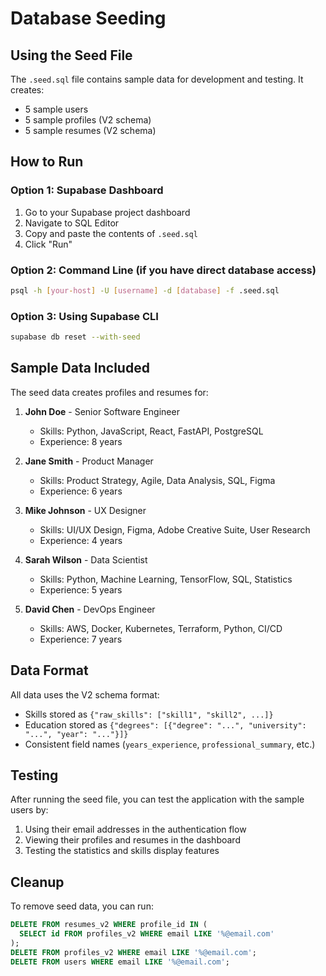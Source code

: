 # Database Seeding

## Using the Seed File

The `.seed.sql` file contains sample data for development and testing. It creates:

- 5 sample users
- 5 sample profiles (V2 schema)
- 5 sample resumes (V2 schema)

## How to Run

### Option 1: Supabase Dashboard
1. Go to your Supabase project dashboard
2. Navigate to SQL Editor
3. Copy and paste the contents of `.seed.sql`
4. Click "Run"

### Option 2: Command Line (if you have direct database access)
```bash
psql -h [your-host] -U [username] -d [database] -f .seed.sql
```

### Option 3: Using Supabase CLI
```bash
supabase db reset --with-seed
```

## Sample Data Included

The seed data creates profiles and resumes for:

1. **John Doe** - Senior Software Engineer
   - Skills: Python, JavaScript, React, FastAPI, PostgreSQL
   - Experience: 8 years

2. **Jane Smith** - Product Manager
   - Skills: Product Strategy, Agile, Data Analysis, SQL, Figma
   - Experience: 6 years

3. **Mike Johnson** - UX Designer
   - Skills: UI/UX Design, Figma, Adobe Creative Suite, User Research
   - Experience: 4 years

4. **Sarah Wilson** - Data Scientist
   - Skills: Python, Machine Learning, TensorFlow, SQL, Statistics
   - Experience: 5 years

5. **David Chen** - DevOps Engineer
   - Skills: AWS, Docker, Kubernetes, Terraform, Python, CI/CD
   - Experience: 7 years

## Data Format

All data uses the V2 schema format:
- Skills stored as `{"raw_skills": ["skill1", "skill2", ...]}`
- Education stored as `{"degrees": [{"degree": "...", "university": "...", "year": "..."}]}`
- Consistent field names (`years_experience`, `professional_summary`, etc.)

## Testing

After running the seed file, you can test the application with the sample users by:
1. Using their email addresses in the authentication flow
2. Viewing their profiles and resumes in the dashboard
3. Testing the statistics and skills display features

## Cleanup

To remove seed data, you can run:
```sql
DELETE FROM resumes_v2 WHERE profile_id IN (
  SELECT id FROM profiles_v2 WHERE email LIKE '%@email.com'
);
DELETE FROM profiles_v2 WHERE email LIKE '%@email.com';
DELETE FROM users WHERE email LIKE '%@email.com';
```